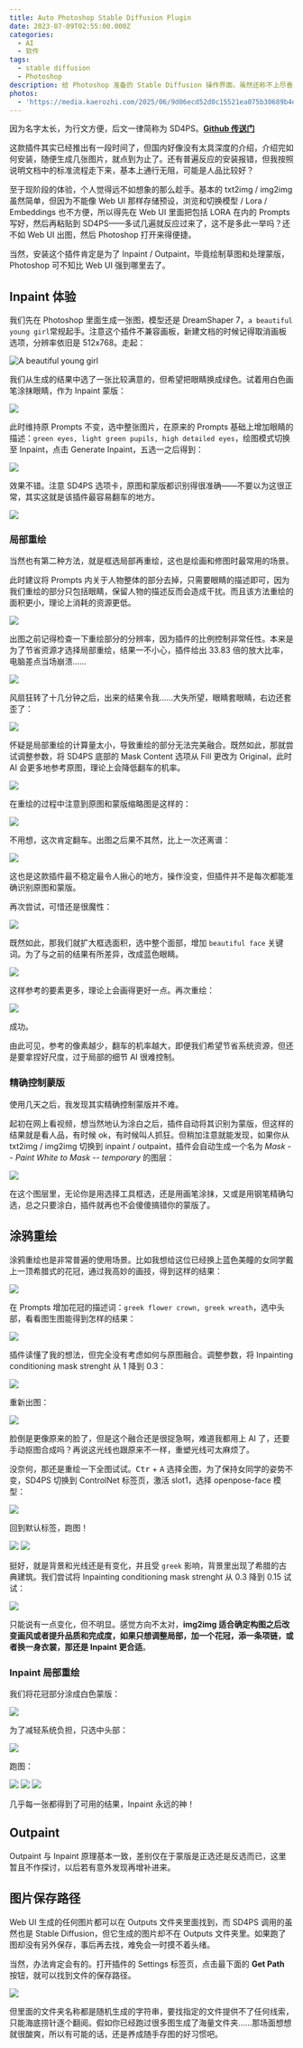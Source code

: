 ```yaml
---
title: Auto Photoshop Stable Diffusion Plugin
date: 2023-07-09T02:55:00.000Z
categories:
  - AI
  - 软件
tags:
  - stable diffusion
  - Photoshop
description: 给 Photoshop 准备的 Stable Diffusion 操作界面，虽然还称不上尽善尽美，但至少值得一试。
photos:
  - 'https://media.kaerozhi.com/2025/06/9d06ecd52d0c15521ea075b30689b4d3.webp'
---
```

因为名字太长，为行文方便，后文一律简称为 SD4PS。[**Github 传送门**](https://github.com/AbdullahAlfaraj/Auto-Photoshop-StableDiffusion-Plugin)

这款插件其实已经推出有一段时间了，但国内好像没有太具深度的介绍，介绍完如何安装，随便生成几张图片，就点到为止了。还有普遍反应的安装报错，但我按照说明文档中的标准流程走下来，基本上通行无阻，可能是人品比较好？

至于现阶段的体验，个人觉得远不如想象的那么趁手。基本的 txt2img / img2img 虽然简单，但因为不能像 Web UI 那样存储预设，浏览和切换模型 / Lora / Embeddings 也不方便，所以得先在 Web UI 里面把包括 LORA 在内的 Prompts 写好，然后再粘贴到 SD4PS——多试几遍就反应过来了，这不是多此一举吗？还不如 Web UI 出图，然后 Photoshop 打开来得便捷。

当然，安装这个插件肯定是为了 Inpaint / Outpaint，毕竟绘制草图和处理蒙版，Photoshop 可不知比 Web UI 强到哪里去了。

<!-- more -->

## Inpaint 体验

我们先在 Photoshop 里面生成一张图，模型还是 DreamShaper 7，`a beautiful young girl`常规起手。注意这个插件不兼容画板，新建文档的时候记得取消画板选项，分辨率依旧是 512x768。走起：

![A beautiful young girl](https://media.kaerozhi.com/2025/06/d5ae087ad87e759ba4e493a014fd302f.webp)

我们从生成的结果中选了一张比较满意的，但希望把眼睛换成绿色。试着用白色画笔涂抹眼睛，作为 Inpaint 蒙版：

![](https://media.kaerozhi.com/2025/06/b04cf81ac49188095d9ed319595d59ed.webp)

此时维持原 Prompts 不变，选中整张图片，在原来的 Prompts 基础上增加眼睛的描述：`green eyes, light green pupils, high detailed eyes`，绘图模式切换至 Inpaint，点击 Generate Inpaint，五选一之后得到：

![](https://media.kaerozhi.com/2025/06/f39a887bdf8b32f68c3d4c3b41461fc5.webp)

效果不错。注意 SD4PS 选项卡，原图和蒙版都识别得很准确——不要以为这很正常，其实这就是该插件最容易翻车的地方。

![](https://media.kaerozhi.com/2025/06/ed81cdbc7deb0916c24aeb016f1cca0b.webp)

### 局部重绘

当然也有第二种方法，就是框选局部再重绘，这也是绘画和修图时最常用的场景。

此时建议将 Prompts 内关于人物整体的部分去掉，只需要眼睛的描述即可，因为我们重绘的部分只包括眼睛，保留人物的描述反而会造成干扰。而且该方法重绘的面积更小，理论上消耗的资源更低。

![](https://media.kaerozhi.com/2025/06/929c6a0b58e875374681d45ac7d59e48.webp)

出图之前记得检查一下重绘部分的分辨率，因为插件的比例控制非常任性。本来是为了节省资源才选择局部重绘，结果一不小心，插件给出 33.83 倍的放大比率，电脑差点当场崩溃……

![](https://media.kaerozhi.com/2025/06/f3e586d14f4109dc203a96019c23413e.webp)

风扇狂转了十几分钟之后，出来的结果令我……大失所望，眼睛套眼睛，右边还套歪了：

![](https://media.kaerozhi.com/2025/06/223b8113d5bfa64db2f15a1540a05d1b.webp)

怀疑是局部重绘的计算量太小，导致重绘的部分无法完美融合。既然如此，那就尝试调整参数，将 SD4PS 底部的 Mask Content 选项从 Fill 更改为 Original，此时 AI 会更多地参考原图，理论上会降低翻车的机率。

![](https://media.kaerozhi.com/2025/06/e5516167efac7fec8a2b4bcd614faa2c.webp)

在重绘的过程中注意到原图和蒙版缩略图是这样的：

![](https://media.kaerozhi.com/2025/06/aff337cdee2d2bfd7aefc71a3ed64000.webp)

不用想，这次肯定翻车。出图之后果不其然，比上一次还离谱：

![](https://media.kaerozhi.com/2025/06/cf76b56be5aa50d7c1805fd93805120e.webp)

这也是这款插件最不稳定最令人揪心的地方，操作没变，但插件并不是每次都能准确识别原图和蒙版。

再次尝试，可惜还是很魔性：

![](https://media.kaerozhi.com/2025/06/382ec66f216c63ffdf4c4d4d1ca73802.webp)

既然如此，那我们就扩大框选面积，选中整个面部，增加 `beautiful face` 关键词。为了与之前的结果有所差异，改成蓝色眼睛。

![](https://media.kaerozhi.com/2025/06/72b7e3ce5dd32e444a10323fa547c886.webp)

这样参考的要素更多，理论上会画得更好一点。再次重绘：

![](https://media.kaerozhi.com/2025/06/50b8407e2e4a0a4311c2ed6853efd623.webp)

成功。

由此可见，参考的像素越少，翻车的机率越大，即便我们希望节省系统资源，但还是要拿捏好尺度，过于局部的细节 AI 很难控制。

### 精确控制蒙版

使用几天之后，我发现其实精确控制蒙版并不难。

起初在网上看视频，想当然地认为涂白之后，插件自动将其识别为蒙版，但这样的结果就是看人品，有时候 ok，有时候叫人抓狂。但稍加注意就能发现，如果你从 txt2img / img2img 切换到 inpaint / outpaint，插件会自动生成一个名为 *Mask -- Paint White to Mask -- temporary* 的图层：

![](https://media.kaerozhi.com/2025/06/d33c9e5117e23082114548541f996788.webp)

在这个图层里，无论你是用选择工具框选，还是用画笔涂抹，又或是用钢笔精确勾选，总之只要涂白，插件就再也不会傻傻搞错你的蒙版了。

## 涂鸦重绘

涂鸦重绘也是非常普遍的使用场景。比如我想给这位已经换上蓝色美瞳的女同学戴上一顶希腊式的花冠，通过我高妙的画技，得到这样的结果：

![](https://media.kaerozhi.com/2025/06/3c7125119ac38ba737f3a12ee4fca129.webp)

在 Prompts 增加花冠的描述词：`greek flower crown, greek wreath`，选中头部，看看图生图能得到怎样的结果：

![](https://media.kaerozhi.com/2025/06/bca380d71b35bd39a58f4001f03adc30.webp)

插件读懂了我的想法，但完全没有考虑如何与原图融合。调整参数，将 Inpainting conditioning mask strenght 从 1 降到 0.3：

![](https://media.kaerozhi.com/2025/06/32b034520a223d6126661f80f9dcc0ad.webp)

重新出图：

![](https://media.kaerozhi.com/2025/06/c9c4f0913677b4b68c5c1222dfaa1d2d.webp)

脸倒是更像原来的脸了，但是这个融合还是很捉急啊，难道我都用上 AI 了，还要手动抠图合成吗？再说这光线也跟原来不一样，重塑光线可太麻烦了。

没奈何，那还是重绘一下全图试试。<kbd>Ctr</kbd> + <kbd>A</kbd> 选择全图，为了保持女同学的姿势不变，SD4PS 切换到 ControlNet 标签页，激活 slot1，选择 openpose-face 模型：

![](https://media.kaerozhi.com/2025/06/7837c756c7e1ba1c54a2a03804ea9092.webp)

回到默认标签，跑图！

![](https://media.kaerozhi.com/2025/06/f58b93a2407c92d1d558765dcc52d678.webp)
![](https://media.kaerozhi.com/2025/06/4fdb7a57adfd1f865d08040cd83d759c.webp)

挺好，就是背景和光线还是有变化，并且受 `greek` 影响，背景里出现了希腊的古典建筑。我们尝试将 Inpainting conditioning mask strenght 从 0.3 降到 0.15 试试：

![](https://media.kaerozhi.com/2025/06/85c2e5cc77c4dcce361fbd2519837f70.webp)

只能说有一点变化，但不明显。感觉方向不太对，**img2img 适合确定构图之后改变画风或者提升品质和完成度，如果只想调整局部，加一个花冠，添一条项链，或者换一身衣裳，那还是 Inpaint 更合适**。

### Inpaint 局部重绘

我们将花冠部分涂成白色蒙版：

![](https://media.kaerozhi.com/2025/06/a1b4e27162ef2c932645671906d5459e.webp)

为了减轻系统负担，只选中头部：

![](https://media.kaerozhi.com/2025/06/663ad991f3ed548eb6f26427a1e32880.webp)

跑图：

![](https://media.kaerozhi.com/2025/06/1fbcf9df34d8b6fb77c277b06b83df41.webp)
![](https://media.kaerozhi.com/2025/06/a77e5e068dca2b224a4b744981ffa377.webp)
![](https://media.kaerozhi.com/2025/06/9d06ecd52d0c15521ea075b30689b4d3.webp)

几乎每一张都得到了可用的结果，Inpaint 永远的神！

## Outpaint

Outpaint 与 Inpaint 原理基本一致，差别仅在于蒙版是正选还是反选而已，这里暂且不作探讨，以后若有意外发现再增补进来。

## 图片保存路径

Web UI 生成的任何图片都可以在 Outputs 文件夹里面找到，而 SD4PS 调用的虽然也是 Stable Diffusion，但它生成的图片却不在 Outputs 文件夹里。如果跑了图却没有另外保存，事后再去找，难免会一时摸不着头绪。

当然，办法肯定会有的。打开插件的 Settings 标签页，点击最下面的 **Get Path** 按钮，就可以找到文件的保存路径。

![](https://media.kaerozhi.com/2025/06/54e487a22b517a0b96e1a7ce10329f08.webp)

但里面的文件夹名称都是随机生成的字符串，要找指定的文件提供不了任何线索，只能海底捞针逐个翻阅。假如你已经跑过很多图生成了海量文件夹……那场面想想就很酸爽，所以有可能的话，还是养成随手存图的好习惯吧。

